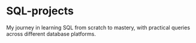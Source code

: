 # SQL-projects
My journey in learning SQL from scratch to mastery, with practical queries across different database platforms.
